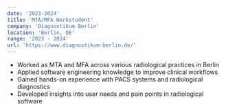 ```yaml
---
date: '2023-2024'
title: 'MTA/MFA Werkstudent'
company: 'Diagnostikum Berlin'
location: 'Berlin, DE'
range: '2023 - 2024'
url: 'https://www.diagnostikum-berlin.de/'
---
```


- Worked as MTA and MFA across various radiological practices in Berlin
- Applied software engineering knowledge to improve clinical workflows
- Gained hands-on experience with PACS systems and radiological diagnostics
- Developed insights into user needs and pain points in radiological software
